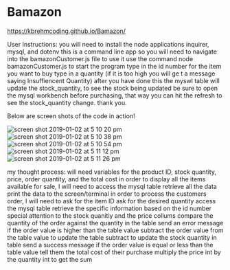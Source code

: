 # Bamazon
https://kbrehmcoding.github.io/Bamazon/

User Instructions:
you will need to install the node applications inquirer, mysql, and dotenv
this is a command line app so you will need to navigate into the bamazonCustomer.js file to use it
use the command node bamazonCustomer.js to start the program
type in the id number for the item you want to buy
type in a quantity (if it is too high you will ge t a message saying Insuffiencent Quantity)
after you have done this the myswl table will update the stock_quantity, to see the stock being updated be sure to open the mysql workbench before purchasing, that way you can hit the refresh to see the stock_quantity change.
thank you.

Below are screen shots of the code in action!

![screen shot 2019-01-02 at 5 10 20 pm](https://user-images.githubusercontent.com/43114762/50615334-1d4c0680-0eb2-11e9-9663-5a2f295959ed.png)
![screen shot 2019-01-02 at 5 10 38 pm](https://user-images.githubusercontent.com/43114762/50615336-1e7d3380-0eb2-11e9-9bbc-d31694cba27c.png)
![screen shot 2019-01-02 at 5 10 54 pm](https://user-images.githubusercontent.com/43114762/50615338-2046f700-0eb2-11e9-9521-af7092abf3de.png)
![screen shot 2019-01-02 at 5 11 12 pm](https://user-images.githubusercontent.com/43114762/50615340-2210ba80-0eb2-11e9-8f77-b3a336c7e6b8.png)
![screen shot 2019-01-02 at 5 11 26 pm](https://user-images.githubusercontent.com/43114762/50615343-23da7e00-0eb2-11e9-823a-5205c7da710b.png)


my thought process:
    will need variables for the product ID, stock quantity, price, order quantity, and the total cost
    in order to display all the items available for sale, I will need to
        access the mysql table
        retrieve all the data
        print the data to the screen/terminal
    in order to process the customers order, I will need to
        ask for the item ID
        ask for the desired quantity
        access the mysql table
        retrieve the specific information
            based on the id number
                special attention to the stock quanitiy and the price collums
        compare the quantity of the order against the quantity in the table
        send an error message if the order value is higher than the table value
        subtract the order value from the table value to update the table
            subtract to update the stock quantity in table
        send a success message if the order value is equal or less than the table value
        tell them the total cost of their purchase
            multiply the price int by the quantity int to get the sum